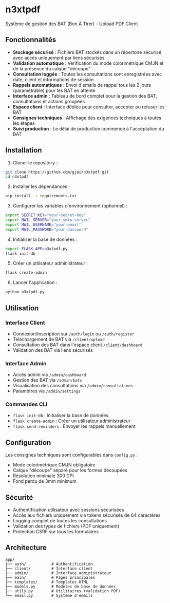 # n3xtpdf
Système de gestion des BAT (Bon À Tirer) - Upload PDF Client

## Fonctionnalités

- **Stockage sécurisé** : Fichiers BAT stockés dans un répertoire sécurisé avec accès uniquement par liens sécurisés
- **Validation automatique** : Vérification du mode colorimétrique CMJN et de la présence du calque "découpe"
- **Consultation loggée** : Toutes les consultations sont enregistrées avec date, client et informations de session
- **Rappels automatiques** : Envoi d'emails de rappel tous les 2 jours (paramétrable) pour les BAT en attente
- **Interface admin** : Tableau de bord complet pour la gestion des BAT, consultations et actions groupées
- **Espace client** : Interface dédiée pour consulter, accepter ou refuser les BAT
- **Consignes techniques** : Affichage des exigences techniques à toutes les étapes
- **Suivi production** : Le délai de production commence à l'acceptation du BAT

## Installation

1. Cloner le repository :
```bash
git clone https://github.com/gjai/n3xtpdf.git
cd n3xtpdf
```

2. Installer les dépendances :
```bash
pip install -r requirements.txt
```

3. Configurer les variables d'environnement (optionnel) :
```bash
export SECRET_KEY="your-secret-key"
export MAIL_SERVER="your-smtp-server"
export MAIL_USERNAME="your-email"
export MAIL_PASSWORD="your-password"
```

4. Initialiser la base de données :
```bash
export FLASK_APP=n3xtpdf.py
flask init-db
```

5. Créer un utilisateur administrateur :
```bash
flask create-admin
```

6. Lancer l'application :
```bash
python n3xtpdf.py
```

## Utilisation

### Interface Client
- Connexion/Inscription sur `/auth/login` ou `/auth/register`
- Téléchargement de BAT via `/client/upload`
- Consultation des BAT dans l'espace client `/client/dashboard`
- Validation des BAT via liens sécurisés

### Interface Admin
- Accès admin via `/admin/dashboard`
- Gestion des BAT via `/admin/bats`
- Visualisation des consultations via `/admin/consultations`
- Paramètres via `/admin/settings`

### Commandes CLI
- `flask init-db` : Initialiser la base de données
- `flask create-admin` : Créer un utilisateur administrateur
- `flask send-reminders` : Envoyer les rappels manuellement

## Configuration

Les consignes techniques sont configurables dans `config.py` :
- Mode colorimétrique CMJN obligatoire
- Calque "découpe" séparé pour les formes découpées
- Résolution minimale 300 DPI
- Fond perdu de 3mm minimum

## Sécurité

- Authentification utilisateur avec sessions sécurisées
- Accès aux fichiers uniquement via tokens sécurisés de 64 caractères
- Logging complet de toutes les consultations
- Validation des types de fichiers (PDF uniquement)
- Protection CSRF sur tous les formulaires

## Architecture

```
app/
├── auth/           # Authentification
├── client/         # Interface client
├── admin/          # Interface administrateur
├── main/           # Pages principales
├── templates/      # Templates HTML
├── models.py       # Modèles de base de données
├── utils.py        # Utilitaires (validation PDF)
└── email.py        # Système d'emails
```
